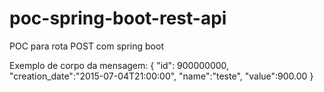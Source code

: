 # poc-spring-boot-rest-api
POC para rota POST com spring boot

Exemplo de corpo da mensagem:
{
    "id": 900000000,
    "creation_date":"2015-07-04T21:00:00",
    "name":"teste",
    "value":900.00
}
